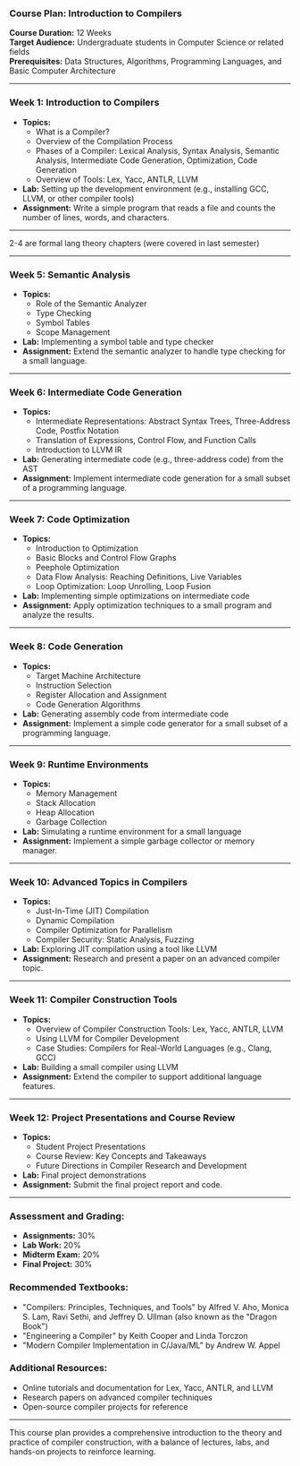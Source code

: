 ### Course Plan: Introduction to Compilers

**Course Duration:** 12 Weeks  
**Target Audience:** Undergraduate students in Computer Science or related fields  
**Prerequisites:** Data Structures, Algorithms, Programming Languages, and Basic Computer Architecture

---

### **Week 1: Introduction to Compilers**
- **Topics:**
  - What is a Compiler?
  - Overview of the Compilation Process
  - Phases of a Compiler: Lexical Analysis, Syntax Analysis, Semantic Analysis, Intermediate Code Generation, Optimization, Code Generation
  - Overview of Tools: Lex, Yacc, ANTLR, LLVM
- **Lab:** Setting up the development environment (e.g., installing GCC, LLVM, or other compiler tools)
- **Assignment:** Write a simple program that reads a file and counts the number of lines, words, and characters.

---

2-4 are formal lang theory chapters (were covered in last semester)

---

### **Week 5: Semantic Analysis**
- **Topics:**
  - Role of the Semantic Analyzer
  - Type Checking
  - Symbol Tables
  - Scope Management
- **Lab:** Implementing a symbol table and type checker
- **Assignment:** Extend the semantic analyzer to handle type checking for a small language.

---

### **Week 6: Intermediate Code Generation**
- **Topics:**
  - Intermediate Representations: Abstract Syntax Trees, Three-Address Code, Postfix Notation
  - Translation of Expressions, Control Flow, and Function Calls
  - Introduction to LLVM IR
- **Lab:** Generating intermediate code (e.g., three-address code) from the AST
- **Assignment:** Implement intermediate code generation for a small subset of a programming language.

---

### **Week 7: Code Optimization**
- **Topics:**
  - Introduction to Optimization
  - Basic Blocks and Control Flow Graphs
  - Peephole Optimization
  - Data Flow Analysis: Reaching Definitions, Live Variables
  - Loop Optimization: Loop Unrolling, Loop Fusion
- **Lab:** Implementing simple optimizations on intermediate code
- **Assignment:** Apply optimization techniques to a small program and analyze the results.

---

### **Week 8: Code Generation**
- **Topics:**
  - Target Machine Architecture
  - Instruction Selection
  - Register Allocation and Assignment
  - Code Generation Algorithms
- **Lab:** Generating assembly code from intermediate code
- **Assignment:** Implement a simple code generator for a small subset of a programming language.

---

### **Week 9: Runtime Environments**
- **Topics:**
  - Memory Management
  - Stack Allocation
  - Heap Allocation
  - Garbage Collection
- **Lab:** Simulating a runtime environment for a small language
- **Assignment:** Implement a simple garbage collector or memory manager.

---

### **Week 10: Advanced Topics in Compilers**
- **Topics:**
  - Just-In-Time (JIT) Compilation
  - Dynamic Compilation
  - Compiler Optimization for Parallelism
  - Compiler Security: Static Analysis, Fuzzing
- **Lab:** Exploring JIT compilation using a tool like LLVM
- **Assignment:** Research and present a paper on an advanced compiler topic.

---

### **Week 11: Compiler Construction Tools**
- **Topics:**
  - Overview of Compiler Construction Tools: Lex, Yacc, ANTLR, LLVM
  - Using LLVM for Compiler Development
  - Case Studies: Compilers for Real-World Languages (e.g., Clang, GCC)
- **Lab:** Building a small compiler using LLVM
- **Assignment:** Extend the compiler to support additional language features.

---

### **Week 12: Project Presentations and Course Review**
- **Topics:**
  - Student Project Presentations
  - Course Review: Key Concepts and Takeaways
  - Future Directions in Compiler Research and Development
- **Lab:** Final project demonstrations
- **Assignment:** Submit the final project report and code.

---

### **Assessment and Grading:**
- **Assignments:** 30%
- **Lab Work:** 20%
- **Midterm Exam:** 20%
- **Final Project:** 30%

### **Recommended Textbooks:**
- "Compilers: Principles, Techniques, and Tools" by Alfred V. Aho, Monica S. Lam, Ravi Sethi, and Jeffrey D. Ullman (also known as the "Dragon Book")
- "Engineering a Compiler" by Keith Cooper and Linda Torczon
- "Modern Compiler Implementation in C/Java/ML" by Andrew W. Appel

### **Additional Resources:**
- Online tutorials and documentation for Lex, Yacc, ANTLR, and LLVM
- Research papers on advanced compiler techniques
- Open-source compiler projects for reference

---

This course plan provides a comprehensive introduction to the theory and practice of compiler construction, with a balance of lectures, labs, and hands-on projects to reinforce learning.
